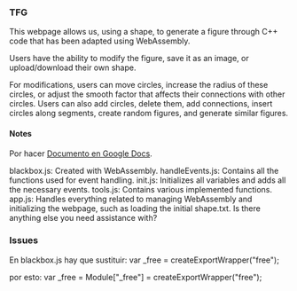 ### TFG

  This webpage allows us, using a shape, to generate a figure through C++ code that has been adapted using WebAssembly.
  
  Users have the ability to modify the figure, save it as an image, or upload/download their own shape.
  
  For modifications, users can move circles, increase the radius of these circles, or adjust the smooth factor that affects their connections with other circles. Users can also add circles, delete them, add connections, insert circles along segments, create random figures, and generate similar figures.

#### Notes ####

Por hacer [Documento en Google Docs](https://docs.google.com/document/d/1GtQtelN7FGx5gK_FEvt-q0SWJWtZPghOxBOqhI2w_kc/edit).

  blackbox.js: Created with WebAssembly.
  handleEvents.js: Contains all the functions used for event handling.
  init.js: Initializes all variables and adds all the necessary events.
  tools.js: Contains various implemented functions.
  app.js: Handles everything related to managing WebAssembly and initializing the webpage, such as loading the initial shape.txt.
  Is there anything else you need assistance with?


### Issues ###

En blackbox.js hay que sustituir:
var _free = createExportWrapper("free"); 

por esto:
var _free = Module["_free"] = createExportWrapper("free");